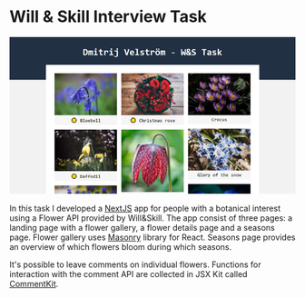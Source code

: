 # Will & Skill Interview Task

![preview](readme/start.png)

In this task I developed a [NextJS](https://nextjs.org/) app for people with a botanical interest using a Flower API provided by Will&Skill. The app consist of three pages: a landing page with a flower gallery, a flower details page and a seasons page. Flower gallery uses [Masonry](https://www.npmjs.com/package/react-masonry-css) library for React. Seasons page provides an overview of which flowers bloom during which seasons.

It's possible to leave comments on individual flowers. Functions for interaction with the comment API are collected in JSX Kit called [CommentKit](pages/data/CommentKit.js).



























